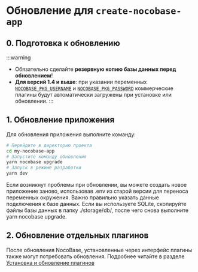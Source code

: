 # Обновление для `create-nocobase-app`

## 0. Подготовка к обновлению

:::warning
- Обязательно сделайте **резервную копию базы данных перед обновлением**!
- **Для версий 1.4 и выше**: при указании переменных [`NOCOBASE_PKG_USERNAME`](/welcome/getting-started/env#nocobase_pkg_username) и [`NOCOBASE_PKG_PASSWORD`](/welcome/getting-started/env#nocobase_pkg_password) коммерческие плагины будут автоматически загружены при установке или обновлении.
  :::

## 1. Обновление приложения

Для обновления приложения выполните команду:

```bash
# Перейдите в директорию проекта
cd my-nocobase-app
# Запустите команду обновления
yarn nocobase upgrade
# Запуск в режиме разработки
yarn dev
```

Если возникнут проблемы при обновлении, вы можете создать новое приложение заново, использовав .env из старой версии для переноса переменных окружения. 
Важно правильно указать данные подключения к базе данных.
Если вы используете SQLite, скопируйте файлы базы данных в папку ./storage/db/,
после чего снова выполните yarn nocobase upgrade.

## 2. Обновление отдельных плагинов

После обновления NocoBase, установленные через интерфейс плагины также могут потребовать обновления. Подробнее читайте в разделе [Установка и обновление плагинов](/welcome/getting-started/plugin)
